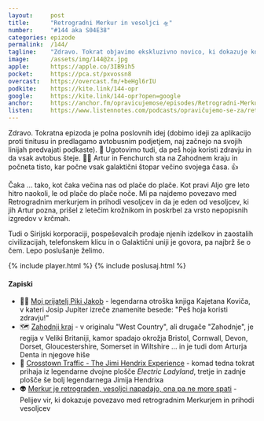 ```yaml
---
layout: 	post
title:  	"Retrogradni Merkur in vesoljci 🛸"
number: 	"#144 aka S04E38"
categories:	epizode
permalink:	/144/
tagline: 	"Zdravo. Tokrat objavimo ekskluzivno novico, ki dokazuje korelacijo med retrogradnim Merkurjem in prihodi vesoljcev. Šokantna najdba - ekskluzivno na našem podkastu. 👽"
image:		/assets/img/144@2x.jpg
apple:		https://apple.co/3IB9ih5
pocket:		https://pca.st/pxvossn8
overcast:	https://overcast.fm/+beHgl6rIU
podkite:	https://kite.link/144-opr
google:		https://kite.link/144-opr?open=google
anchor:		https://anchor.fm/opravicujemose/episodes/Retrogradni-Merkur-in-vesoljci-e1vhmtt
listen:		https://www.listennotes.com/podcasts/opravičujemo-se-za/retrogradni-merkur-in-vesoljci-rQ2Y6LOmzDf/embed/
---
```


Zdravo. Tokratna epizoda je polna poslovnih idej (dobimo ideji za aplikacijo proti tinitusu in predlagamo avtobusnim podjetjem, naj začnejo na svojih linijah predvajati podkaste). 🚐 Ugotovimo tudi, da peš hoja koristi zdravju in da vsak avtobus šteje. 🚶‍♂️ Artur in Fenchurch sta na Zahodnem kraju in počneta tisto, kar počne vsak galaktični štopar večino svojega časa. 👍

Čaka ... tako, kot čaka večina nas od plače do plače. Kot pravi Aljo gre leto hitro naokoli, le od plače do plače noče. Mi pa najdemo povezavo med Retrogradnim merkurjem in prihodi vesoljcev in da je eden od vesoljcev, ki jih Artur pozna, prišel z letečim krožnikom in poskrbel za vrsto nepopisnih izgredov v krčmah. 

Tudi o Sirijski korporaciji, pospeševalcih prodaje njenih izdelkov in zaostalih civilizacijah, telefonskem klicu in o Galaktični uniji je govora, pa najbrž še o čem. Lepo poslušanje želimo. 

{% include player.html %}
{% include poslusaj.html %}

<!--break-->

#### Zapiski

- 🚶‍♂️ [Moj prijatelj Piki Jakob](https://sl.wikipedia.org/wiki/Moj_prijatelj_Piki_Jakob) - legendarna otroška knjiga Kajetana Koviča, v kateri Josip Jupiter izreče znamenite besede: "Peš hoja koristi zdravju!"
- 🗺️ [Zahodnji kraj](https://en.wikipedia.org/wiki/West_Country) - v originalu "West Country", ali drugače "Zahodnje", je regija v Veliki Britaniji, kamor spadajo okrožja Bristol, Cornwall, Devon, Dorset, Gloucestershire, Somerset in Wiltshire ... in je tudi dom Arturja Denta in njegove hiše 
- 🎸 [Crosstown Traffic - The Jimi Hendrix Experience](https://www.youtube.com/watch?v=0NWYXJ04KCM) - komad tedna tokrat prihaja iz legendarne dvojne plošče *Electric Ladyland*, tretje in zadnje plošče še bolj legendarnega Jimija Hendrixa 
- 👽 [Merkur je retrograden, vesoljci napadajo, ona pa ne more spati](https://www.tiktok.com/@j.t.t.v/video/7143019003508706566) - Pelijev vir, ki dokazuje povezavo med retrogradnim Merkurjem in prihodi vesoljcev